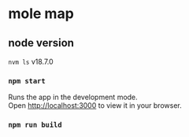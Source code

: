 # mole map

## node version

`nvm ls`
v18.7.0

### `npm start`

Runs the app in the development mode.\
Open [http://localhost:3000](http://localhost:3000) to view it in your browser.

### `npm run build`


